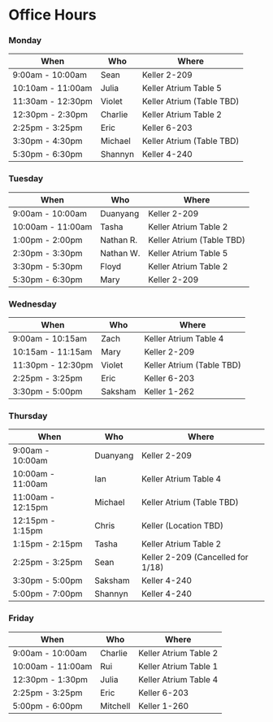 # Office Hours

### Monday

| When | Who | Where |
| ---- | --- | ----- |
| 9:00am - 10:00am | Sean | Keller 2-209 |
| 10:10am - 11:00am | Julia | Keller Atrium Table 5 |
| 11:30am - 12:30pm | Violet | Keller Atrium (Table TBD) |
| 12:30pm - 2:30pm | Charlie | Keller Atrium Table 2 |
| 2:25pm - 3:25pm | Eric | Keller 6-203 | 
| 3:30pm - 4:30pm | Michael | Keller Atrium (Table TBD) |
| 5:30pm - 6:30pm | Shannyn | Keller 4-240 |

### Tuesday

| When | Who | Where |
| ---- | --- | ----- |
| 9:00am - 10:00am | Duanyang | Keller 2-209 |
| 10:00am - 11:00am | Tasha | Keller Atrium Table 2 |
| 1:00pm - 2:00pm | Nathan R. | Keller Atrium (Table TBD) |
| 2:30pm - 3:30pm | Nathan W. | Keller Atrium Table 5 |
| 3:30pm - 5:30pm | Floyd | Keller Atrium Table 2 |
| 5:30pm - 6:30pm | Mary | Keller 2-209 |

### Wednesday

| When | Who | Where |
| ---- | --- | ----- |
| 9:00am - 10:15am | Zach | Keller Atrium Table 4 |
| 10:15am - 11:15am | Mary | Keller 2-209 |
| 11:30pm - 12:30pm | Violet | Keller Atrium (Table TBD) |
| 2:25pm - 3:25pm | Eric | Keller 6-203 | 
| 3:30pm - 5:00pm | Saksham | Keller 1-262 |

### Thursday

| When | Who | Where |
| ---- | --- | ----- |
| 9:00am - 10:00am | Duanyang | Keller 2-209 |
| 10:00am - 11:00am | Ian | Keller Atrium Table 4 |
| 11:00am - 12:15pm | Michael | Keller Atrium (Table TBD) |
| 12:15pm - 1:15pm | Chris | Keller (Location TBD) |
| 1:15pm - 2:15pm | Tasha | Keller Atrium Table 2 |
| 2:25pm - 3:25pm | Sean | Keller 2-209 (Cancelled for 1/18) |
| 3:30pm - 5:00pm | Saksham | Keller 4-240 |
| 5:00pm - 7:00pm | Shannyn | Keller 4-240 |

### Friday

| When | Who | Where |
| ---- | --- | ----- |
| 9:00am - 10:00am | Charlie | Keller Atrium Table 2 |
| 10:00am - 11:00am | Rui | Keller Atrium Table 1 |
| 12:30pm - 1:30pm | Julia | Keller Atrium Table 4 |
| 2:25pm - 3:25pm | Eric | Keller 6-203 | 
| 5:00pm - 6:00pm | Mitchell | Keller 1-260 |
